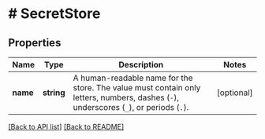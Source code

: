 # # SecretStore

## Properties

Name | Type | Description | Notes
------------ | ------------- | ------------- | -------------
**name** | **string** | A human-readable name for the store. The value must contain only letters, numbers, dashes (`-`), underscores (`_`), or periods (`.`). | [optional] 


[[Back to API list]](../../README.md#endpoints) [[Back to README]](../../README.md)
